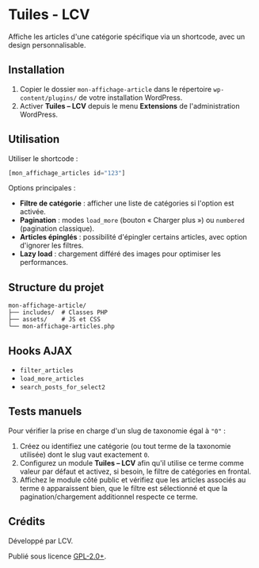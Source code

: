 # Tuiles - LCV

Affiche les articles d'une catégorie spécifique via un shortcode, avec un design personnalisable.

## Installation

1. Copier le dossier `mon-affichage-article` dans le répertoire `wp-content/plugins/` de votre installation WordPress.
2. Activer **Tuiles – LCV** depuis le menu **Extensions** de l'administration WordPress.

## Utilisation

Utiliser le shortcode :

```php
[mon_affichage_articles id="123"]
```

Options principales :

- **Filtre de catégorie** : afficher une liste de catégories si l'option est activée.
- **Pagination** : modes `load_more` (bouton « Charger plus ») ou `numbered` (pagination classique).
- **Articles épinglés** : possibilité d'épingler certains articles, avec option d'ignorer les filtres.
- **Lazy load** : chargement différé des images pour optimiser les performances.

## Structure du projet

```
mon-affichage-article/
├── includes/  # Classes PHP
├── assets/    # JS et CSS
└── mon-affichage-articles.php
```

## Hooks AJAX

- `filter_articles`
- `load_more_articles`
- `search_posts_for_select2`

## Tests manuels

Pour vérifier la prise en charge d'un slug de taxonomie égal à `"0"` :

1. Créez ou identifiez une catégorie (ou tout terme de la taxonomie utilisée) dont le slug vaut exactement `0`.
2. Configurez un module **Tuiles – LCV** afin qu'il utilise ce terme comme valeur par défaut et activez, si besoin, le filtre de catégories en frontal.
3. Affichez le module côté public et vérifiez que les articles associés au terme `0` apparaissent bien, que le filtre est sélectionné et que la pagination/chargement additionnel respecte ce terme.

## Crédits

Développé par LCV.

Publié sous licence [GPL-2.0+](http://www.gnu.org/licenses/gpl-2.0.txt).
